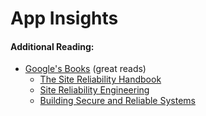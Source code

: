 # App Insights





#### Additional Reading:

* [Google's Books](https://landing.google.com/sre/books/) (great reads)
  * [The Site Reliability Handbook](https://landing.google.com/sre/workbook/toc/)
  * [Site Reliability Engineering](https://landing.google.com/sre/sre-book/toc/index.html)
  * [Building Secure and Reliable Systems](https://static.googleusercontent.com/media/landing.google.com/en/sre/static/pdf/Building\_Secure\_and\_Reliable\_Systems.pdf)
